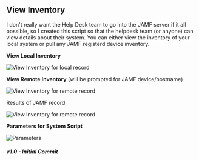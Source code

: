 ## View Inventory

I don't really want the Help Desk team to go into the JAMF server if it all possible, so I created this script so that the helpdesk team (or anyone) can view details about their system. You can either view the inventory of your local system or pull any JAMF registerd device inventory.

**View Local Inventory**

![View Inventory for local record](/JAMF-Pro-Scripts/ViewInventory/ViewInventory_Local.png)

**View Remote Inventory** (will be prompted for JAMF device/hostname)

![View Inventory for remote record](/JAMF-Pro-Scripts/ViewInventory/ViewInventory_Entry.png)

Results of JAMF record

![View Inventory for remote record](/JAMF-Pro-Scripts/ViewInventory/ViewInventory_Remote.png)

**Parameters for System Script**

![Parameters](/JAMF-Pro-Scripts/ViewInventory/ViewInventory_Parms.png)


##### _v1.0 - Initial Commit_
